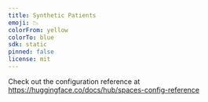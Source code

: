 ```yaml
---
title: Synthetic Patients
emoji: 📉
colorFrom: yellow
colorTo: blue
sdk: static
pinned: false
license: mit
---
```


Check out the configuration reference at https://huggingface.co/docs/hub/spaces-config-reference
